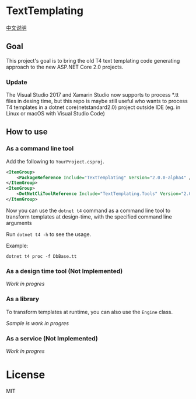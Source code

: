# TextTemplating

[中文说明](README.CHS.md)

## Goal
This project's goal is to bring the old T4 text templating code generating approach to the new ASP.NET Core 2.0 projects.

### Update 
The Visual Studio 2017 and Xamarin Studio now supports to process *.tt files in desing time, but this repo is maybe still useful who wants to process T4 templates in a dotnet core(netstandard2.0) project outside IDE (eg. in Linux or macOS with Visual Studio Code)

## How to use
### As a command line tool
Add the following to  `YourProject.csproj`.

```xml
<ItemGroup>
    <PackageReference Include="TextTemplating" Version="2.0.0-alpha4" />
</ItemGroup>
<ItemGroup>
    <DotNetCliToolReference Include="TextTemplating.Tools" Version="2.0.0-alpha5" />
</ItemGroup>
```

Now you can use the `dotnet t4` command as a command line tool to transform templates at design-time, with the specified command line arguments   

Run `dotnet t4 -h` to see the usage.

Example:
```Batchfile
dotnet t4 proc -f DbBase.tt
```

### As a design time tool (Not Implemented)
*Work in progres*


### As a library
To transform templates at runtime, you can also use the `Engine` class.

*Sample is work in progres*

### As a service (Not Implemented)
*Work in progres*

# License
MIT
